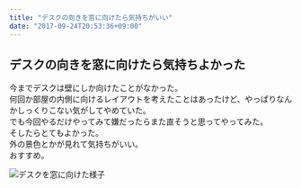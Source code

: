 ```yaml
---
title: "デスクの向きを窓に向けたら気持ちがいい"
date: "2017-09-24T20:53:36+09:00"
---
```


## デスクの向きを窓に向けたら気持ちよかった

今までデスクは壁にしか向けたことがなかった。  
何回か部屋の内側に向けるレイアウトを考えたことはあったけど、やっぱりなんかしっくりこない気がしてやめていた。  
でも今回やるだけやってみて嫌だったらまた直そうと思ってやってみた。  
そしたらとてもよかった。  
外の景色とかが見れて気持ちがいい。  
おすすめ。

![デスクを窓に向けた様子](/images/2017/09/layout-1.jpg)
